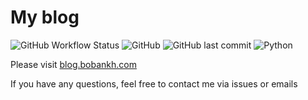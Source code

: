 # My blog

![GitHub Workflow Status](https://img.shields.io/github/workflow/status/BobAnkh/bobankh.github.io/Pelican%20site%20CI)
![GitHub](https://img.shields.io/github/license/BobAnkh/bobankh.github.io?colorB=lightgrey)
![GitHub last commit](https://img.shields.io/github/last-commit/BobAnkh/bobankh.github.io?colorB=orange)
![Python](https://img.shields.io/badge/language-python-blue?style=plastic)

Please visit [blog.bobankh.com](https://blog.bobankh.com)

If you have any questions, feel free to contact me via issues or emails
